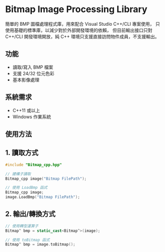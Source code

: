 # Bitmap Image Processing Library

簡單的 BMP 圖檔處理程式庫，用來配合 Visual Studio C++/CLI 專案使用，
只使用基礎的標準庫，以減少對於外部開發環境的依賴，
但目前輸出接口只對 C++/CLI 開發環境開放，純 C++ 環境只支援直接訪問物件成員，不支援輸出。

## 功能
- 讀取/寫入 BMP 檔案
- 支援 24/32 位元色彩
- 基本影像處理

## 系統需求
- C++11 或以上
- Windows 作業系統

## 使用方法

## 1. 讀取方式
```cpp
#include "Bitmap_cpp.hpp"

// 建構子讀取
Bitmap_cpp image("Bitmap FilePath");

// 使用 LoadBmp 函式
Bitmap_cpp image;
image.LoadBmp("Bitmap FilePath");
```

## 2. 輸出/轉換方式
```cpp
// 使用轉型運算子
Bitmap^ bmp = static_cast<Bitmap^>(image);

// 使用 toBitmap 函式
Bitmap^ bmp = image.toBitmap();
```